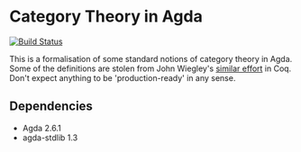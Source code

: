 # Category Theory in Agda

[![Build Status](https://travis-ci.org/JLimperg/cats.svg?branch=master)](https://travis-ci.org/JLimperg/cats)

This is a formalisation of some standard notions of category theory in Agda.
Some of the definitions are stolen from John Wiegley's
[similar effort](https://github.com/jwiegley/category-theory) in Coq. Don't
expect anything to be 'production-ready' in any sense.

## Dependencies

- Agda 2.6.1
- agda-stdlib 1.3
